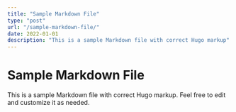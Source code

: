 ```yaml
---
title: "Sample Markdown File"
type: "post"
url: "/sample-markdown-file/"
date: 2022-01-01
description: "This is a sample Markdown file with correct Hugo markup"
---
```


# Sample Markdown File

This is a sample Markdown file with correct Hugo markup. Feel free to edit and customize it as needed.